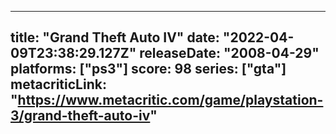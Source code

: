 
---
title: "Grand Theft Auto IV"
date: "2022-04-09T23:38:29.127Z"
releaseDate: "2008-04-29"
platforms: ["ps3"]
score: 98
series: ["gta"]
metacriticLink: "https://www.metacritic.com/game/playstation-3/grand-theft-auto-iv"
---
